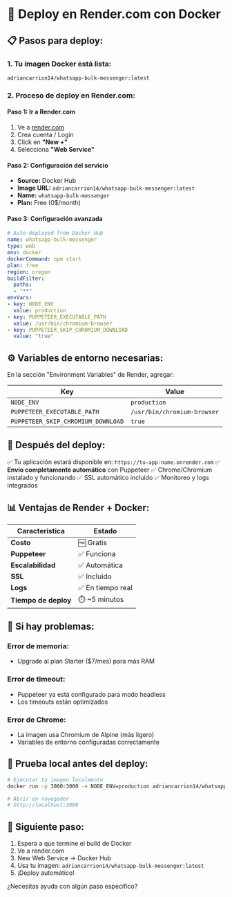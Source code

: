 # 🎨 Deploy en Render.com con Docker

## 📋 Pasos para deploy:

### **1. Tu imagen Docker está lista:**
```
adriancarrion14/whatsapp-bulk-messenger:latest
```

### **2. Proceso de deploy en Render.com:**

#### **Paso 1: Ir a Render.com**
1. Ve a [render.com](https://render.com)
2. Crea cuenta / Login
3. Click en **"New +"**
4. Selecciona **"Web Service"**

#### **Paso 2: Configuración del servicio**
- **Source:** Docker Hub
- **Image URL:** `adriancarrion14/whatsapp-bulk-messenger:latest`
- **Name:** `whatsapp-bulk-messenger`
- **Plan:** Free (0$/month)

#### **Paso 3: Configuración avanzada**
```yaml
# Auto-deployed from Docker Hub
name: whatsapp-bulk-messenger
type: web
env: docker
dockerCommand: npm start
plan: free
region: oregon
buildFilter:
  paths:
  - "**"
envVars:
- key: NODE_ENV
  value: production
- key: PUPPETEER_EXECUTABLE_PATH
  value: /usr/bin/chromium-browser
- key: PUPPETEER_SKIP_CHROMIUM_DOWNLOAD
  value: "true"
```

## ⚙️ **Variables de entorno necesarias:**

En la sección "Environment Variables" de Render, agregar:

| Key | Value |
|-----|-------|
| `NODE_ENV` | `production` |
| `PUPPETEER_EXECUTABLE_PATH` | `/usr/bin/chromium-browser` |
| `PUPPETEER_SKIP_CHROMIUM_DOWNLOAD` | `true` |

## 🚀 **Después del deploy:**

✅ Tu aplicación estará disponible en: `https://tu-app-name.onrender.com`
✅ **Envío completamente automático** con Puppeteer
✅ Chrome/Chromium instalado y funcionando
✅ SSL automático incluido
✅ Monitoreo y logs integrados

## 📊 **Ventajas de Render + Docker:**

| Característica | Estado |
|----------------|--------|
| **Costo** | 🆓 Gratis |
| **Puppeteer** | ✅ Funciona |
| **Escalabilidad** | ✅ Automática |
| **SSL** | ✅ Incluido |
| **Logs** | ✅ En tiempo real |
| **Tiempo de deploy** | ⏱️ ~5 minutos |

## 🔧 **Si hay problemas:**

### **Error de memoria:**
- Upgrade al plan Starter ($7/mes) para más RAM

### **Error de timeout:**
- Puppeteer ya está configurado para modo headless
- Los timeouts están optimizados

### **Error de Chrome:**
- La imagen usa Chromium de Alpine (más ligero)
- Variables de entorno configuradas correctamente

## 📱 **Prueba local antes del deploy:**

```bash
# Ejecutar tu imagen localmente
docker run -p 3000:3000 -e NODE_ENV=production adriancarrion14/whatsapp-bulk-messenger:latest

# Abrir en navegador
# http://localhost:3000
```

## 🎯 **Siguiente paso:**

1. Espera a que termine el build de Docker
2. Ve a render.com 
3. New Web Service → Docker Hub
4. Usa tu imagen: `adriancarrion14/whatsapp-bulk-messenger:latest`
5. ¡Deploy automático!

¿Necesitas ayuda con algún paso específico?